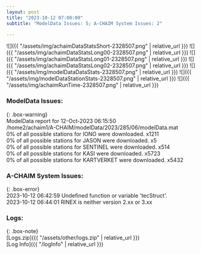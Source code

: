 ```yaml
---
layout: post
title: "2023-10-12 07:00:00"
subtitle: "ModelData Issues: 5; A-CHAIM System Issues: 2"

---
```


![]({{ "/assets/img/achaimDataStatsShort-2328507.png" | relative_url }})
![]({{ "/assets/img/achaimDataStatsLong00-2328507.png" | relative_url }})
![]({{ "/assets/img/achaimDataStatsLong01-2328507.png" | relative_url }})
![]({{ "/assets/img/achaimDataStatsLong02-2328507.png" | relative_url }})
![]({{ "/assets/img/modelDataDataStats-2328507.png" | relative_url }})
![]({{ "/assets/img/modelDataStationStats-2328507.png" | relative_url }})
![]({{ "/assets/img/achaimRunTime-2328507.png" | relative_url }})


### ModelData Issues:  
  
{: .box-warning}  
 ModelData report for 12-Oct-2023 06:15:50   
 /home2/achaim1/A-CHAIM/modelData/2023/285/06/modelData.mat   
 0% of all possible stations for IONO were downloaded. x1211   
 0% of all possible stations for JASON were downloaded. x5   
 0% of all possible stations for SENTINEL were downloaded. x514   
 0% of all possible stations for KASI were downloaded. x5723   
 0% of all possible stations for KARTVERKET were downloaded. x5432   
  
### A-CHAIM System Issues:  
  
{: .box-error}  
2023-10-12 06:42:59 Undefined function or variable 'tecStruct'.  
2023-10-12 06:44:01 RINEX is neither version 2.xx or 3.xx  

### Logs:  
  
{: .box-note}  
[Logs.zip]({{ "/assets/other/logs.zip" | relative_url }})  
[Log Info]({{ "/logInfo" | relative_url }})  
